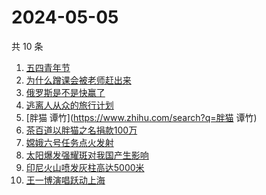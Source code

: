 # 2024-05-05

共 10 条

<!-- BEGIN -->
<!-- 最后更新时间 Sun May 05 2024 04:10:42 GMT+0800 (China Standard Time) -->

1. [五四青年节](https://www.zhihu.com/search?q=五四青年节)
1. [为什么蹭课会被老师赶出来](https://www.zhihu.com/search?q=为什么蹭课会被老师赶出来)
1. [俄罗斯是不是快赢了](https://www.zhihu.com/search?q=俄罗斯是不是快赢了)
1. [逃离人从众的旅行计划](https://www.zhihu.com/search?q=逃离人从众的旅行计划)
1. [胖猫 谭竹](https://www.zhihu.com/search?q=胖猫 谭竹)
1. [茶百道以胖猫之名捐款100万](https://www.zhihu.com/search?q=茶百道以胖猫之名捐款100万)
1. [嫦娥六号任务点火发射](https://www.zhihu.com/search?q=嫦娥六号任务点火发射)
1. [太阳爆发强耀斑对我国产生影响](https://www.zhihu.com/search?q=太阳爆发强耀斑对我国产生影响)
1. [印尼火山喷发灰柱高达5000米](https://www.zhihu.com/search?q=印尼火山喷发灰柱高达5000米)
1. [王一博演唱跃动上海](https://www.zhihu.com/search?q=王一博演唱跃动上海)

<!-- END -->
